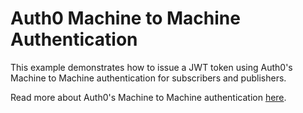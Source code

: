 # Auth0 Machine to Machine Authentication

This example demonstrates how to issue a JWT token using Auth0's Machine to Machine authentication for subscribers and publishers.

Read more about Auth0's Machine to Machine authentication [here](https://auth0.com/docs/api-auth/tutorials/client-credentials).